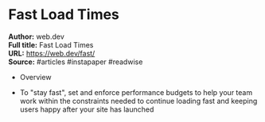 # Fast Load Times

**Author:** web.dev  
**Full title:** Fast Load Times  
**URL:** https://web.dev/fast/  
**Source:** #articles #instapaper #readwise

- Overview 
   
- To "stay fast", set and enforce performance budgets to help your team work within the constraints needed to continue loading fast and keeping users happy after your site has launched 
   

